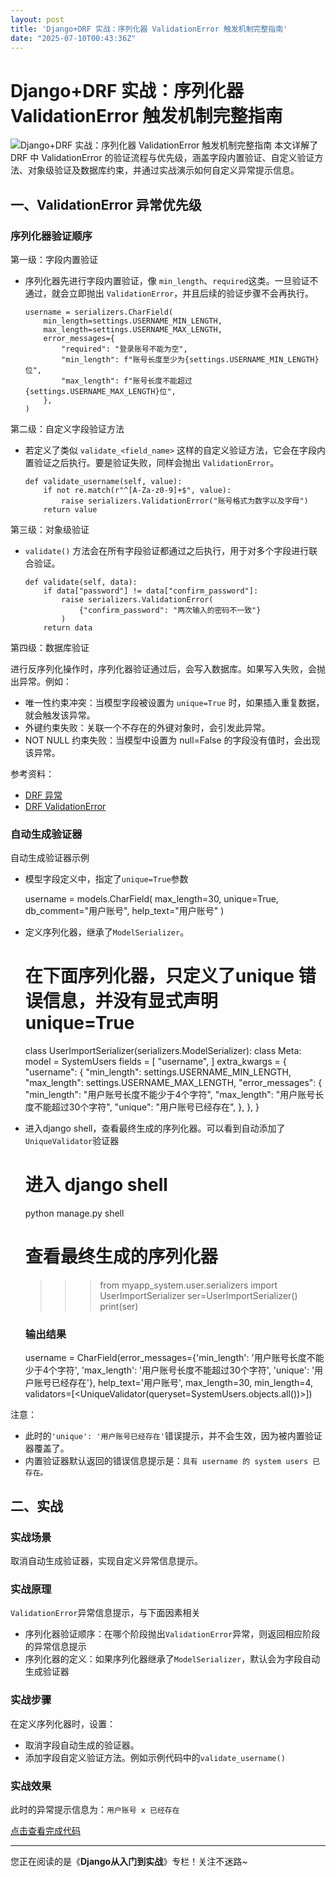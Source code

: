 ```yaml
---
layout: post
title: 'Django+DRF 实战：序列化器 ValidationError 触发机制完整指南'
date: "2025-07-10T00:43:36Z"
---
```

Django+DRF 实战：序列化器 ValidationError 触发机制完整指南
===========================================

![Django+DRF 实战：序列化器 ValidationError 触发机制完整指南](https://img2024.cnblogs.com/blog/1565852/202507/1565852-20250709170559274-985484821.png) 本文详解了 DRF 中 ValidationError 的验证流程与优先级，涵盖字段内置验证、自定义验证方法、对象级验证及数据库约束，并通过实战演示如何自定义异常提示信息。

一、ValidationError 异常优先级
-----------------------

### 序列化器验证顺序

第一级：字段内置验证

*   序列化器先进行字段内置验证，像 `min_length`、`required`这类。一旦验证不通过，就会立即抛出 `ValidationError`，并且后续的验证步骤不会再执行。

        username = serializers.CharField(
            min_length=settings.USERNAME_MIN_LENGTH,
            max_length=settings.USERNAME_MAX_LENGTH,
            error_messages={
                "required": "登录账号不能为空",
                "min_length": f"账号长度至少为{settings.USERNAME_MIN_LENGTH}位",
                "max_length": f"账号长度不能超过{settings.USERNAME_MAX_LENGTH}位",
            },
        )
    

第二级：自定义字段验证方法

*   若定义了类似 `validate_<field_name>` 这样的自定义验证方法，它会在字段内置验证之后执行。要是验证失败，同样会抛出 `ValidationError`。

        def validate_username(self, value):
            if not re.match(r"^[A-Za-z0-9]+$", value):
                raise serializers.ValidationError("账号格式为数字以及字母")
            return value
    

第三级：对象级验证

*   `validate()` 方法会在所有字段验证都通过之后执行，用于对多个字段进行联合验证。

        def validate(self, data):
            if data["password"] != data["confirm_password"]:
                raise serializers.ValidationError(
                    {"confirm_password": "两次输入的密码不一致"}
                )
            return data
    

第四级：数据库验证

进行反序列化操作时，序列化器验证通过后，会写入数据库。如果写入失败，会抛出异常。例如：

*   唯一性约束冲突：当模型字段被设置为 `unique=True` 时，如果插入重复数据，就会触发该异常。
*   外键约束失败：关联一个不存在的外键对象时，会引发此异常。
*   NOT NULL 约束失败：当模型中设置为 null=False 的字段没有值时，会出现该异常。

参考资料：

*   [DRF 异常](https://www.django-rest-framework.org/api-guide/exceptions/)
*   [DRF ValidationError](https://www.django-rest-framework.org/api-guide/exceptions/#validationerror)

### 自动生成验证器

自动生成验证器示例

*   模型字段定义中，指定了`unique=True`参数

    username = models.CharField(
            max_length=30, unique=True, db_comment="用户账号", help_text="用户账号"
    )
    

*   定义序列化器，继承了`ModelSerializer`。

    # 在下面序列化器，只定义了unique 错误信息，并没有显式声明 unique=True
    class UserImportSerializer(serializers.ModelSerializer):
        class Meta:
            model = SystemUsers
            fields = [
                "username",
            ]
            extra_kwargs = {
                "username": {
                    "min_length": settings.USERNAME_MIN_LENGTH,
                    "max_length": settings.USERNAME_MAX_LENGTH,
                    "error_messages": {
                        "min_length": "用户账号长度不能少于4个字符",
                        "max_length": "用户账号长度不能超过30个字符",
                        "unique": "用户账号已经存在",
                    },
                },
            }
    

*   进入django shell，查看最终生成的序列化器。可以看到自动添加了`UniqueValidator`验证器

    # 进入 django shell
    python manage.py shell
    
    # 查看最终生成的序列化器
    >>> from myapp_system.user.serializers import UserImportSerializer
    >>> ser=UserImportSerializer()
    >>> print(ser)
    
    ### 输出结果
    username = CharField(error_messages={'min_length': '用户账号长度不能少于4个字符', 'max_length': '用户账号长度不能超过30个字符', 'unique': '用户账号已经存在'}, help_text='用户账号', max_length=30, min_length=4, validators=[<UniqueValidator(queryset=SystemUsers.objects.all())>]) 
    

注意：

*   此时的`'unique': '用户账号已经存在'`错误提示，并不会生效，因为被内置验证器覆盖了。
*   内置验证器默认返回的错误信息提示是：`具有 username 的 system users 已存在。`

二、实战
----

### 实战场景

取消自动生成验证器，实现自定义异常信息提示。

### 实战原理

`ValidationError`异常信息提示，与下面因素相关

*   序列化器验证顺序：在哪个阶段抛出`ValidationError`异常，则返回相应阶段的异常信息提示
*   序列化器的定义：如果序列化器继承了`ModelSerializer`，默认会为字段自动生成验证器

### 实战步骤

在定义序列化器时，设置：

*   取消字段自动生成的验证器。
*   添加字段自定义验证方法。例如示例代码中的`validate_username()`

### 实战效果

此时的异常提示信息为：`用户账号 x 已经存在`

[点击查看完成代码](https://gitee.com/zhulj993/mars-mgn/blob/master/mysite/myapp_system/user/serializers.py)

* * *

您正在阅读的是《**Django从入门到实战**》专栏！关注不迷路~